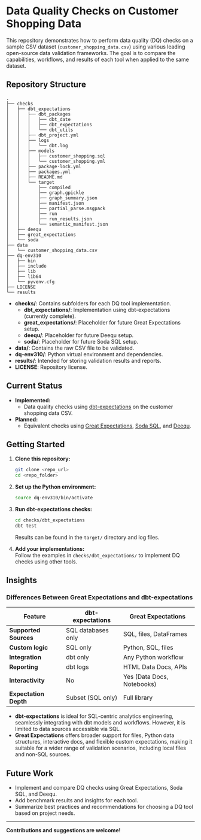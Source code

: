 # Data Quality Checks on Customer Shopping Data

This repository demonstrates how to perform data quality (DQ) checks on a sample CSV dataset (`customer_shopping_data.csv`) using various leading open-source data validation frameworks. The goal is to compare the capabilities, workflows, and results of each tool when applied to the same dataset.

## Repository Structure

```
.
├── checks
│   ├── dbt_expectations
│   │   ├── dbt_packages
│   │   │   ├── dbt_date
│   │   │   ├── dbt_expectations
│   │   │   └── dbt_utils
│   │   ├── dbt_project.yml
│   │   ├── logs
│   │   │   └── dbt.log
│   │   ├── models
│   │   │   ├── customer_shopping.sql
│   │   │   └── customer_shopping.yml
│   │   ├── package-lock.yml
│   │   ├── packages.yml
│   │   ├── README.md
│   │   └── target
│   │       ├── compiled
│   │       ├── graph.gpickle
│   │       ├── graph_summary.json
│   │       ├── manifest.json
│   │       ├── partial_parse.msgpack
│   │       ├── run
│   │       ├── run_results.json
│   │       └── semantic_manifest.json
│   ├── deequ
│   ├── great_expectations
│   └── soda
├── data
│   └── customer_shopping_data.csv
├── dq-env310
│   ├── bin
│   ├── include
│   ├── lib
│   ├── lib64
│   └── pyvenv.cfg
├── LICENSE
└── results
```

- **checks/**: Contains subfolders for each DQ tool implementation.
    - **dbt_expectations/**: Implementation using dbt-expectations (currently complete).
    - **great_expectations/**: Placeholder for future Great Expectations setup.
    - **deequ/**: Placeholder for future Deequ setup.
    - **soda/**: Placeholder for future Soda SQL setup.
- **data/**: Contains the raw CSV file to be validated.
- **dq-env310/**: Python virtual environment and dependencies.
- **results/**: Intended for storing validation results and reports.
- **LICENSE**: Repository license.

## Current Status

- **Implemented:**  
  - Data quality checks using [dbt-expectations](https://github.com/metaplane/dbt-expectations) on the customer shopping data CSV.
- **Planned:**  
  - Equivalent checks using [Great Expectations](https://greatexpectations.io/), [Soda SQL](https://soda.io/), and [Deequ](https://github.com/awslabs/deequ).

## Getting Started

1. **Clone this repository:**
    ```bash
    git clone <repo_url>
    cd <repo_folder>
    ```

2. **Set up the Python environment:**
    ```bash
    source dq-env310/bin/activate
    ```

3. **Run dbt-expectations checks:**
    ```bash
    cd checks/dbt_expectations
    dbt test
    ```
    Results can be found in the `target/` directory and log files.

4. **Add your implementations:**  
   Follow the examples in `checks/dbt_expectations/` to implement DQ checks using other tools.

## Insights

### Differences Between Great Expectations and dbt-expectations

| Feature                  | dbt-expectations           | Great Expectations          |
|--------------------------|----------------------------|----------------------------|
| **Supported Sources**    | SQL databases only         | SQL, files, DataFrames     |
| **Custom logic**         | SQL only                   | Python, SQL, files         |
| **Integration**          | dbt only                   | Any Python workflow        |
| **Reporting**            | dbt logs                   | HTML Data Docs, APIs       |
| **Interactivity**        | No                         | Yes (Data Docs, Notebooks) |
| **Expectation Depth**    | Subset (SQL only)          | Full library               |

- **dbt-expectations** is ideal for SQL-centric analytics engineering, seamlessly integrating with dbt models and workflows. However, it is limited to data sources accessible via SQL.
- **Great Expectations** offers broader support for files, Python data structures, interactive docs, and flexible custom expectations, making it suitable for a wider range of validation scenarios, including local files and non-SQL sources.

## Future Work

- Implement and compare DQ checks using Great Expectations, Soda SQL, and Deequ.
- Add benchmark results and insights for each tool.
- Summarize best practices and recommendations for choosing a DQ tool based on project needs.

---

**Contributions and suggestions are welcome!**
